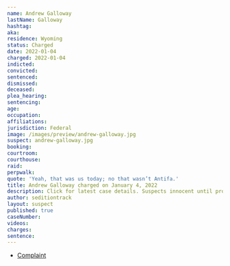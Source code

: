 ```yaml
---
name: Andrew Galloway
lastName: Galloway
hashtag:
aka:
residence: Wyoming
status: Charged
date: 2022-01-04
charged: 2022-01-04
indicted:
convicted:
sentenced:
dismissed:
deceased:
plea_hearing:
sentencing:
age:
occupation:
affiliations:
jurisdiction: Federal
image: /images/preview/andrew-galloway.jpg
suspect: andrew-galloway.jpg
booking:
courtroom:
courthouse:
raid:
perpwalk:
quote: 'Yeah, that was us today; no that wasn’t Antifa.'
title: Andrew Galloway charged on January 4, 2022
description: Click for latest case details. Suspects innocent until proven guilty.
author: seditiontrack
layout: suspect
published: true
caseNumber:
videos:
charges:
sentence:
---
```


- [Complaint](https://extremism.gwu.edu/sites/g/files/zaxdzs2191/f/Andrew%20Galloway%20Criminal%20Complaint.pdf)
